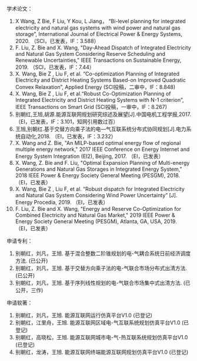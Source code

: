 学术论文：
1.	X Wang, Z Bie, F Liu, Y Kou, L Jiang， “Bi-level planning for integrated electricity and natural gas systems with wind power and natural gas storage”, International Journal of Electrical Power & Energy Systems, 2020. （SCI，已发表，IF：3.588）
2.	F. Liu, Z. Bie and X. Wang, "Day-Ahead Dispatch of Integrated Electricity and Natural Gas System Considering Reserve Scheduling and Renewable Uncertainties," IEEE Transactions on Sustainable Energy, 2019. （SCI，已发表，IF：7.44）
3.	X. Wang, Bie Z , Liu F, et al. “Co-optimization Planning of Integrated Electricity and District Heating Systems Based-on Improved Quadratic Convex Relaxation”, Applied Energy (SCI投稿，二审中，IF：8.848)
4.	X. Wang, Bie Z , Liu F, et al.“Robust Co-Optimization Planning of Integrated Electricity and District Heating Systems with N-1 criterion”, IEEE Transactions on Smart Grid (SCI投稿，一审中，IF：8.267)
5.	别朝红,王旭,胡源.能源互联网规划研究综述及展望[J].中国电机工程学报,2017.（EI，已发表，IF：3.101，知网引用数过百）
6.	王旭,别朝红.基于交替方向乘子法的电—气互联系统分布式协同规划[J].电力系统自动化,2018. （EI，已发表，IF：3.232）
7.	X. Wang and Z. Bie, "An MILP-based optimal energy flow of regional multiple energy network," 2017 IEEE Conference on Energy Internet and Energy System Integration (EI2), Beijing, 2017. （EI，已发表）
8.	X. Wang, Z. Bie and F. Liu, "Optimal Expansion Planning of Multi-energy Generations and Natural Gas Storages in Integrated Energy System," 2018 IEEE Power & Energy Society General Meeting (PESGM), 2018. （EI，已发表）
9.	X. Wang, Bie Z , Liu F, et al. “Robust dispatch for Integrated Electricity and Natural Gas System Considering Wind Power Uncertainty” [J]. Energy Procedia, 2019. （EI，已发表）
10.	F. Liu, Z. Bie and X. Wang, "Energy and Reserve Co-Optimization for Combined Electricity and Natural Gas Market," 2019 IEEE Power & Energy Society General Meeting (PESGM), Atlanta, GA, USA, 2019. （EI，已发表）

申请专利：
1.	别朝红，刘凡，王旭. 基于混合整数二阶锥规划的电-气耦合系统日前经济调度方法. (已公开)
2.	别朝红，刘凡，王旭. 基于交替方向乘子法的电-气联合市场分布式出清方法. (已公开)
3.	别朝红，刘凡，王旭. 基于序列线性规划的电-气联合市场集中式出清方法. (已公开，三作)

申请软著：
1.	别朝红，刘凡，王旭. 能源互联网运行仿真平台V1.0 (已登记)
2.	别朝红，江里舟，王旭. 能源互联网区域电-气互联系统规划仿真平台V1.0 (已登记)
3.	别朝红，高晓松，王旭. 能源互联网城市电-气-热互联系统规划仿真平台V1.0 (已登记)
4.	别朝红，龙涛，王旭. 能源互联网终端能源互联网规划仿真平台V1.0 (已登记)
